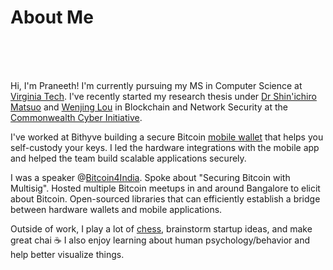 # About Me

&nbsp;  
&nbsp;  
&nbsp;  

Hi, I'm Praneeth! I'm currently pursuing my MS in Computer Science at [Virginia Tech](https://vt.edu/). I've recently started my research thesis under [Dr Shin'ichiro Matsuo](https://people.cs.georgetown.edu/matsuo/) and [Wenjing Lou](https://www.cnsr.ictas.vt.edu/WJLou.html) in Blockchain and Network Security at the [Commonwealth Cyber Initiative](https://cyberinitiative.org/).

I've worked at Bithyve building a secure Bitcoin [mobile wallet](https://apps.apple.com/pl/app/bitcoin-keeper/id1545535925) that helps you self-custody your keys. I led the hardware integrations with the mobile app and helped the team build scalable applications securely. 

I was a speaker @[Bitcoin4India](https://bitcoin4india.org/). Spoke about "Securing Bitcoin with Multisig".
Hosted multiple Bitcoin meetups in and around Bangalore to elicit about Bitcoin.
Open-sourced libraries that can efficiently establish a bridge between hardware wallets and mobile applications.

Outside of work, I play a lot of [chess](https://www.chess.com/member/crushedhammock), brainstorm startup ideas, and make great chai ☕️ I also enjoy learning about human psychology/behavior and help better visualize things.